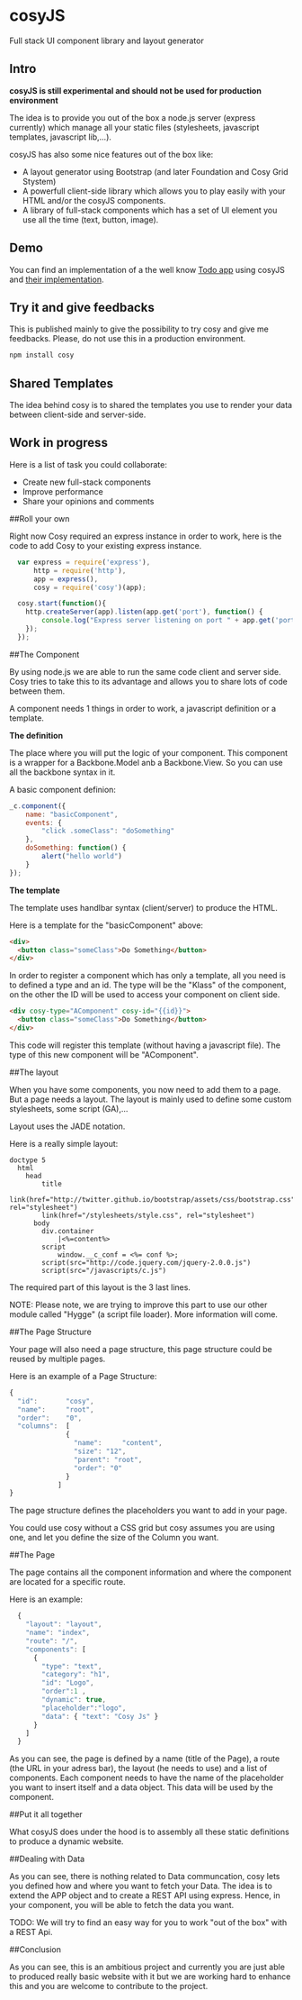 cosyJS
======

Full stack UI component library and layout generator

## Intro

**cosyJS is still experimental and should not be used for production environment**

The idea is to provide you out of the box a node.js server (express currently) which manage all your static files (stylesheets, javascript templates, javascript lib,...).

cosyJS has also some nice features out of the box like:

* A layout generator using Bootstrap (and later Foundation and Cosy Grid Stystem)
* A powerfull client-side library which allows you to play easily with your HTML and/or the cosyJS components. 
* A library of full-stack components which has a set of UI element you use all the time (text, button, image).

## Demo

You can find an implementation of a the well know [Todo app](https://github.com/dervalp/cosyJS-todo) using cosyJS and [their implementation](http://cosytodo.herokuapp.com/).

## Try it and give feedbacks

This is published mainly to give the possibility to try cosy and give me feedbacks. Please, do not use this in a production environment.

```javascript
npm install cosy
```

## Shared Templates

The idea behind cosy is to shared the templates you use to render your data between client-side and server-side.

## Work in progress

Here is a list of task you could collaborate:

* Create new full-stack components
* Improve performance
* Share your opinions and comments

##Roll your own

Right now Cosy required an express instance in order to work, here is the code to add Cosy to your existing express instance.

```javascript
  var express = require('express'),
      http = require('http'),
	  app = express(),
	  cosy = require('cosy')(app);

  cosy.start(function(){
  	http.createServer(app).listen(app.get('port'), function() {
        console.log("Express server listening on port " + app.get('port'));
    });
  });
```
##The Component

By using node.js we are able to run the same code client and server side. Cosy tries to take this to its advantage and allows you to share lots of code between them.

A component needs 1 things in order to work, a javascript definition or a template.

**The definition**

The place where you will put the logic of your component. This component is a wrapper for a Backbone.Model anb a Backbone.View. So you can use all the backbone syntax in it.

A basic component definion:

```javascript
_c.component({
    name: "basicComponent",
    events: {
    	"click .someClass": "doSomething"
    },
    doSomething: function() {
    	alert("hello world")
	}
});
```

**The template**

The template uses handlbar syntax (client/server) to produce the HTML.

Here is a template for the "basicComponent" above:

```html
<div>
  <button class="someClass">Do Something</button>
</div>
```

In order to register a component which has only a template, all you need is to defined a type and an id. The type will be the "Klass" of the component, on the other the ID will be used to access your component on client side.

```html
<div cosy-type="AComponent" cosy-id="{{id}}">
  <button class="someClass">Do Something</button>
</div>
```

This code will register this template (without having a javascript file). The type of this new component will be "AComponent".

##The layout

When you have some components, you now need to add them to a page. But a page needs a layout.
The layout is mainly used to define some custom stylesheets, some script (GA),...

Layout uses the JADE notation.

Here is a really simple layout:

```jade
doctype 5
  html
	head
	    title
	    link(href="http://twitter.github.io/bootstrap/assets/css/bootstrap.css", rel="stylesheet")
	    link(href="/stylesheets/style.css", rel="stylesheet")
	  body
	    div.container
	        |<%=content%>
	    script
	        window.__c_conf = <%= conf %>;
	    script(src="http://code.jquery.com/jquery-2.0.0.js")
	    script(src="/javascripts/c.js")
```

The required part of this layout is the 3 last lines.

NOTE: Please note, we are trying to improve this part to use our other module called "Hygge" (a script file loader). More information will come.

##The Page Structure

Your page will also need a page structure, this page structure could be reused by multiple pages.

Here is an example of a Page Structure:

```javascript
{  
  "id":       "cosy",
  "name":     "root",
  "order":    "0",
  "columns":  [
              {
                "name":     "content",
                "size": "12",
                "parent": "root",
                "order": "0"
              }
            ]
}
```

The page structure defines the placeholders you want to add in your page.

You could use cosy without a CSS grid but cosy assumes you are using one, and let you define the size of the Column you want.

##The Page

The page contains all the component information and where the component are located for a specific route.

Here is an example:

```javascript
  {
    "layout": "layout",
    "name": "index",
    "route": "/",
    "components": [
      { 
        "type": "text",
        "category": "h1",
        "id": "Logo",
        "order":1 ,
        "dynamic": true,
        "placeholder":"logo",
        "data": { "text": "Cosy Js" }
      }
    ]
  }
```

As you can see, the page is defined by a name (title of the Page), a route (the URL in your adress bar), the layout (he needs to use) and a list of components. Each component needs to have the name of the placeholder you want to insert itself and a data object. This data will be used by the component.

##Put it all together

What cosyJS does under the hood is to assembly all these static definitions to produce a dynamic website.

##Dealing with Data

As you can see, there is nothing related to Data communcation, cosy lets you defined how and where you want to fetch your Data. The idea is to extend the APP object and to create a REST API using express. Hence, in your component, you will be able to fetch the data you want.

TODO: We will try to find an easy way for you to work "out of the box" with a REST Api.

##Conclusion

As you can see, this is an ambitious project and currently you are just able to produced really basic website with it but we are working hard to enhance this and you are welcome to contribute to the project.